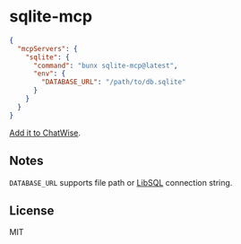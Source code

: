 # sqlite-mcp

```json
{
  "mcpServers": {
    "sqlite": {
      "command": "bunx sqlite-mcp@latest",
      "env": {
        "DATABASE_URL": "/path/to/db.sqlite"
      }
    }
  }
}
```

[Add it to ChatWise](chatwise://mcp/add?json=ewogICJtY3BTZXJ2ZXJzIjogewogICAgInNxbGl0ZSI6IHsKICAgICAgImNvbW1hbmQiOiAiYnVueCBzcWxpdGUtbWNwQGxhdGVzdCIsCiAgICAgICJlbnYiOiB7CiAgICAgICAgIkRBVEFCQVNFX1VSTCI6ICIvcGF0aC90by9kYi5zcWxpdGUiCiAgICAgIH0KICAgIH0KICB9Cn0=).

## Notes

`DATABASE_URL` supports file path or [LibSQL](https://docs.turso.tech/libsql) connection string.

## License

MIT
